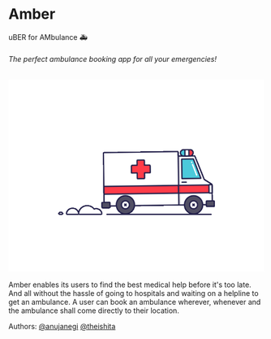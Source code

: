 # Amber
uBER for AMbulance 🚑 
###### The perfect ambulance booking app for all your emergencies! 
![](amb.gif)

Amber enables its users to find the best medical help before it's too late. And all without the hassle of going to hospitals and waiting on a helpline to get an ambulance. A user can book an ambulance wherever, whenever and the ambulance shall come directly to their location.


Authors:
[@anujanegi](https://www.github.com/anujanegi)
[@theishita](https://www.github.com/theishita)
